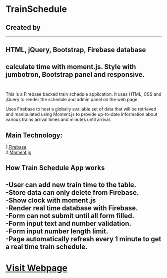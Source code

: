 # TrainSchedule
## Created by
---
## HTML, jQuery, Bootstrap, Firebase database
## calculate time with moment.js. Style with jumbotron, Bootstrap panel and responsive. </br></br>

This is a Firebase backed train schedule application. It uses HTML, CSS and jQuery to render the schedule and admin panel on the web page.

Uses Firebase to host a globally available set of data that will be retrieved and manipulated using Moment.js to provide up-to-date information about various trains arrival times and minutes until arrival.

## Main Technology:
1.[Firebase](https://firebase.google.com/docs/web/setup) \
2.[Moment.js](https://momentjs.com)

## How Train Schedule App works
-User can add new train time to the table.</br>
-Store data can only delete from Firebase.</br>
-Show clock with moment.js</br>
-Render real time database with Firebase.</br>
-Form can not submit until all form filled.</br>
-Form input text and number validation.</br>
-Form input number length limit.</br> 
-Page automatically refresh every 1 minute to get a real time train schedule.
---
# [Visit Webpage](https://potaeko.github.io/TrainSchedule/)
